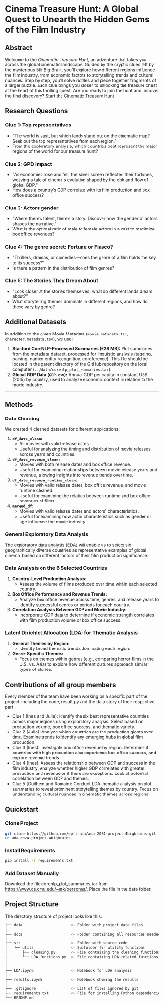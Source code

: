 # Cinema Treasure Hunt: A Global Quest to Unearth the Hidden Gems of the Film Industry

## Abstract
Welcome to the *Cinematic Treasure Hunt*, an adventure that takes you across the global cinematic landscape. Guided by the cryptic clues left by the mysterious 5th Big Brain, you’ll explore how different regions influence the film industry, from economic factors to storytelling trends and cultural nuances. 
Step by step, you’ll solve riddles and piece together fragments of a larger puzzle. Each clue brings you closer to unlocking the treasure chest at the heart of this thrilling quest. 
Are you ready to join the hunt and uncover the final discovery? 
[Start the Cinematic Treasure Hunt](https://epfl-ada.github.io/ada-2024-project-4bigbrains/)
## Research Questions

### Clue 1: Top representatives
- "The world is vast, but which lands stand out on the cinematic map? Seek out the top representatives from each region."
- From the exploratory analysis, which countries best represent the major regions of the world for our treasure hunt?

### Clue 2: GPD impact
- "As economies rose and fell, the silver screen reflected their fortunes, weaving a tale of cinema's evolution shaped by the ebb and flow of global GDP."
- How does a country’s GDP correlate with its film production and box office success?

### Clue 3: Actors gender
- "Where there’s talent, there’s a story. Discover how the gender of actors shapes the narrative."
- What is the optimal ratio of male to female actors in a cast to maximize box office revenues?

### Clue 4: The genre secret: Fortune or Fiasco?
- "Thrillers, dramas, or comedies—does the genre of a film holds the key to its success?"
- Is there a pattern in the distribution of film genres?

### Clue 5: The Stories They Dream About
- "Look closer at the stories themselves; what do different lands dream about?"
- What storytelling themes dominate in different regions, and how do these vary by genre?


## Additional Datasets
In addition to the given Movie Metadata (`movie.metadata.tsv`, `character.metadata.tsv`), we use:
1. **Stanford CoreNLP-Processed Summaries (628 MB):** Plot summaries from the metadata dataset, processed for linguistic analysis (tagging, parsing, named entity recognition, coreference). This file should be located in the parent directory of the GitHub repository on the local computer (`../data/corenlp_plot_summaries.tar`).
2. **Global GDP Data (`GDP.csv`):** Annual GDP per capita in constant US$ (2015) by country, used to analyze economic context in relation to the movie industry.

---

## Methods

### Data Cleaning
We created 4 cleaned datasets for different applications:
1. **`df_date_clean`:**
   - All movies with valid release dates.
   - Useful for analyzing the timing and distribution of movie releases across years and countries.
2. **`df_date_revenue_clean`:**
   - Movies with both release dates and box office revenue.
   - Useful for examining relationships between movie release years and revenue, allowing insights into revenue trends over time.
3. **`df_date_revenue_runtime_clean`:**
   - Movies with valid release dates, box office revenue, and movie runtime cleaned.
   - Useful for examining the relation between runtime and box office revenues of films.
4. **`merged_df`:**
   - Movies with valid release dates and actors' characteristics.
   - Useful for examining how actor characteristics such as gender or age influence the movie industry.

### General Exploratory Data Analysis
The exploratory data analysis (EDA) will enable us to select six geographically diverse countries as representative examples of global cinema, based on different factors of their film production significance.

### Data Analysis on the 6 Selected Countries
1. **Country-Level Production Analysis:**
   - Assess the volume of films produced over time within each selected country.
2. **Box Office Performance and Revenue Trends:**
   - Analyze box office revenue across time, genres, and release years to identify successful genres or periods for each country.
3. **Correlation Analysis Between GDP and Movie Industry:**
   - Incorporate GDP data to determine if economic strength correlates with film production volume or box office success.

### Latent Dirichlet Allocation (LDA) for Thematic Analysis
1. **General Themes by Region:**
   - Identify broad thematic trends dominating each region.
2. **Genre-Specific Themes:**
   - Focus on themes within genres (e.g., comparing horror films in the U.S. vs. Asia) to explore how different cultures approach similar types of stories.

## Contributions of all group members
Every member of the team have been working on a specific part of the project, including the code, result.py and the data story of their respective part.
- Clue 1 (Inès and Julie): Identify the six best representative countries across major regions using exploratory analysis. Select based on production volume, box office success, and thematic variety.
- Clue 2 (Julie): Analyze which countries are the production giants over time. Examine trends to identify any emerging hubs in global film production.
- Clue 3 (Inès): Investigate box office revenue by region. Determine if countries with high production also experience box office success, and explore revenue trends.
- Clue 4 (Ines): Assess the relationship between GDP and success in the film industry. Analyze whether higher GDP correlates with greater production and revenue or if there are exceptions. Look at potential correlation between GDP and themes.
- Clue 5 (Guilhem and Romain): Conduct LDA thematic analysis on plot summaries to reveal prominent storytelling themes by country. Focus on understanding cultural nuances in cinematic themes across regions.

## Quickstart

### Clone Project
```bash
git clone https://github.com/epfl-ada/ada-2024-project-4bigbrains.git
cd ada-2024-project-4bigbrains
```

### Install Requirements
```bash
pip install -r requirements.txt
```

### Add Dataset Manually
Download the file corenlp_plot_summaries.tar from https://www.cs.cmu.edu/~ark/personas/.
Place the file in the data folder.

## Project Structure
The directory structure of project looks like this:

```bash
├── data                      <- Folder with project data files
│
├── docs                      <- Folder containing all resources needed for the website creation
│ 
├── src                       <- Folder with source code
│   └── utils                 <- Subfolder for utility functions
│       ├── cleaning.py       <- File containing the cleaning functions
│       └── LDA_functions.py  <- File containing LDA-related functions
│
│
├── LDA.ipynb                 <- Notebook for LDA analysis
│
├── results.ipynb             <- Notebook showing the results
│
├── .gitignore                <- List of files ignored by git
├── requirements.txt          <- File for installing Python dependencies
└── README.md
```
